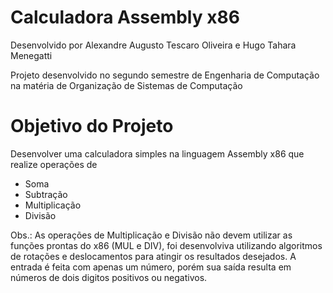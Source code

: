 # Calculadora Assembly x86
Desenvolvido por Alexandre Augusto Tescaro Oliveira e Hugo Tahara Menegatti  

Projeto desenvolvido no segundo semestre de Engenharia de Computação na matéria de Organização de Sistemas de Computação  

# Objetivo do Projeto
Desenvolver uma calculadora simples na linguagem Assembly x86 que realize operações de 
* Soma
* Subtração
* Multiplicação
* Divisão  

Obs.: As operações de Multiplicação e Divisão não devem utilizar as funções prontas do x86 (MUL e DIV), foi desenvolviva utilizando algoritmos de rotações e deslocamentos para atingir os resultados desejados. A entrada é feita com apenas um número, porém sua saída resulta em números de dois digitos positivos ou negativos. 
